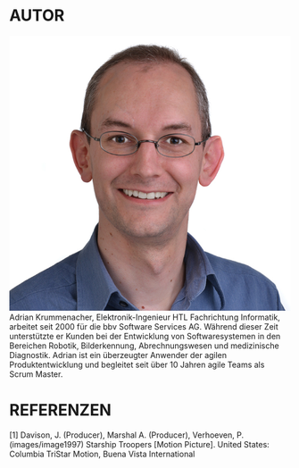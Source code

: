 ﻿# AUTOR
![Text](images/image24.jpg)
Adrian Krummenacher, Elektronik-Ingenieur HTL Fachrichtung Informatik, arbeitet seit  2000 für die bbv Software Services AG. Während dieser Zeit unterstützte er Kunden  bei der Entwicklung von Softwaresystemen in den Bereichen Robotik, Bilderkennung,  Abrechnungswesen und medizinische Diagnostik. Adrian ist ein überzeugter Anwender  der agilen Produktentwicklung und begleitet seit über 10 Jahren agile Teams als Scrum  Master.

# REFERENZEN 
[1] Davison, J. (Producer), Marshal A. (Producer), Verhoeven, P. (images/image1997) Starship Troopers [Motion Picture].  United States: Columbia TriStar Motion, Buena Vista International